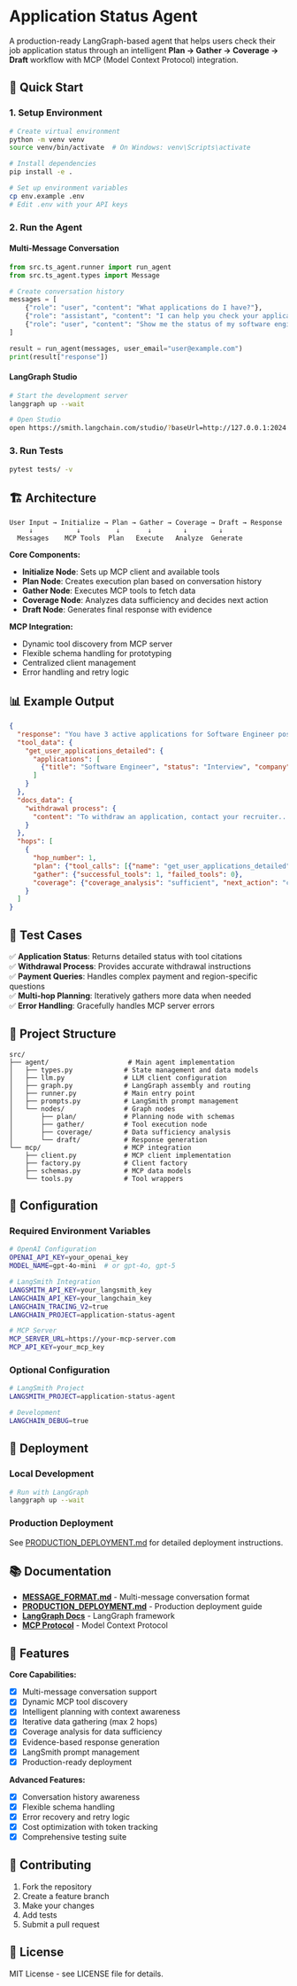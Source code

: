 # Application Status Agent

A production-ready LangGraph-based agent that helps users check their job application status through an intelligent **Plan → Gather → Coverage → Draft** workflow with MCP (Model Context Protocol) integration.

## 🚀 Quick Start

### 1. Setup Environment
```bash
# Create virtual environment
python -m venv venv
source venv/bin/activate  # On Windows: venv\Scripts\activate

# Install dependencies
pip install -e .

# Set up environment variables
cp env.example .env
# Edit .env with your API keys
```

### 2. Run the Agent

#### Multi-Message Conversation
```python
from src.ts_agent.runner import run_agent
from src.ts_agent.types import Message

# Create conversation history
messages = [
    {"role": "user", "content": "What applications do I have?"},
    {"role": "assistant", "content": "I can help you check your applications. Let me look that up."},
    {"role": "user", "content": "Show me the status of my software engineer applications"}
]

result = run_agent(messages, user_email="user@example.com")
print(result["response"])
```

#### LangGraph Studio
```bash
# Start the development server
langgraph up --wait

# Open Studio
open https://smith.langchain.com/studio/?baseUrl=http://127.0.0.1:2024
```

### 3. Run Tests
```bash
pytest tests/ -v
```

## 🏗️ Architecture

```
User Input → Initialize → Plan → Gather → Coverage → Draft → Response
     ↓           ↓         ↓       ↓        ↓        ↓
  Messages    MCP Tools  Plan   Execute   Analyze  Generate
```

**Core Components:**
- **Initialize Node**: Sets up MCP client and available tools
- **Plan Node**: Creates execution plan based on conversation history
- **Gather Node**: Executes MCP tools to fetch data
- **Coverage Node**: Analyzes data sufficiency and decides next action
- **Draft Node**: Generates final response with evidence

**MCP Integration:**
- Dynamic tool discovery from MCP server
- Flexible schema handling for prototyping
- Centralized client management
- Error handling and retry logic

## 📊 Example Output

```json
{
  "response": "You have 3 active applications for Software Engineer positions...",
  "tool_data": {
    "get_user_applications_detailed": {
      "applications": [
        {"title": "Software Engineer", "status": "Interview", "company": "TechCorp"}
      ]
    }
  },
  "docs_data": {
    "withdrawal process": {
      "content": "To withdraw an application, contact your recruiter..."
    }
  },
  "hops": [
    {
      "hop_number": 1,
      "plan": {"tool_calls": [{"name": "get_user_applications_detailed"}]},
      "gather": {"successful_tools": 1, "failed_tools": 0},
      "coverage": {"coverage_analysis": "sufficient", "next_action": "continue"}
    }
  ]
}
```

## 🧪 Test Cases

✅ **Application Status**: Returns detailed status with tool citations  
✅ **Withdrawal Process**: Provides accurate withdrawal instructions  
✅ **Payment Queries**: Handles complex payment and region-specific questions  
✅ **Multi-hop Planning**: Iteratively gathers more data when needed  
✅ **Error Handling**: Gracefully handles MCP server errors  

## 📁 Project Structure

```
src/
├── agent/                    # Main agent implementation
│   ├── types.py             # State management and data models
│   ├── llm.py               # LLM client configuration
│   ├── graph.py             # LangGraph assembly and routing
│   ├── runner.py            # Main entry point
│   ├── prompts.py           # LangSmith prompt management
│   └── nodes/               # Graph nodes
│       ├── plan/            # Planning node with schemas
│       ├── gather/          # Tool execution node
│       ├── coverage/        # Data sufficiency analysis
│       └── draft/           # Response generation
└── mcp/                     # MCP integration
    ├── client.py            # MCP client implementation
    ├── factory.py           # Client factory
    ├── schemas.py           # MCP data models
    └── tools.py             # Tool wrappers
```

## 🔧 Configuration

### Required Environment Variables
```bash
# OpenAI Configuration
OPENAI_API_KEY=your_openai_key
MODEL_NAME=gpt-4o-mini  # or gpt-4o, gpt-5

# LangSmith Integration
LANGSMITH_API_KEY=your_langsmith_key
LANGCHAIN_API_KEY=your_langchain_key
LANGCHAIN_TRACING_V2=true
LANGCHAIN_PROJECT=application-status-agent

# MCP Server
MCP_SERVER_URL=https://your-mcp-server.com
MCP_API_KEY=your_mcp_key
```

### Optional Configuration
```bash
# LangSmith Project
LANGSMITH_PROJECT=application-status-agent

# Development
LANGCHAIN_DEBUG=true
```

## 🚀 Deployment

### Local Development
```bash
# Run with LangGraph
langgraph up --wait
```

### Production Deployment
See [PRODUCTION_DEPLOYMENT.md](./PRODUCTION_DEPLOYMENT.md) for detailed deployment instructions.

## 📚 Documentation

- **[MESSAGE_FORMAT.md](./MESSAGE_FORMAT.md)** - Multi-message conversation format
- **[PRODUCTION_DEPLOYMENT.md](./PRODUCTION_DEPLOYMENT.md)** - Production deployment guide
- **[LangGraph Docs](https://langchain-ai.github.io/langgraph/)** - LangGraph framework
- **[MCP Protocol](https://modelcontextprotocol.io/)** - Model Context Protocol

## 🎯 Features

**Core Capabilities:**
- [x] Multi-message conversation support
- [x] Dynamic MCP tool discovery
- [x] Intelligent planning with context awareness
- [x] Iterative data gathering (max 2 hops)
- [x] Coverage analysis for data sufficiency
- [x] Evidence-based response generation
- [x] LangSmith prompt management
- [x] Production-ready deployment

**Advanced Features:**
- [x] Conversation history awareness
- [x] Flexible schema handling
- [x] Error recovery and retry logic
- [x] Cost optimization with token tracking
- [x] Comprehensive testing suite

## 🤝 Contributing

1. Fork the repository
2. Create a feature branch
3. Make your changes
4. Add tests
5. Submit a pull request

## 📄 License

MIT License - see LICENSE file for details.